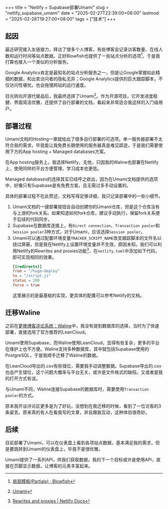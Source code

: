 +++
title = "Netlify + Supabase部署Umami"
slug = "netlify_supabase_umami"
date = "2025-02-27T22:39:00+08:00"
lastmod = "2025-02-28T19:27:00+08:00"
tags = ["技术"]
+++
## 起因
最近研究接入友链接力，拜访了很多个人博客，有些博客会记录访客数量、在线人数和运行时间等站点数据。正好Blowfish也提供了一些站点分析的选项[^1]，于是我打算也接入一个类似的分析服务。

Google Analytics肯定是最知名的站点分析服务之一，但是让Google掌握如此精细的数据，和出卖访问者的隐私无异；Google Analytics提供的巨大跟踪脚本，不仅访问性堪忧，也会拖慢网站的运行速度。

目光转向开源代替品后，我最终选择了Umami[^2]。作为开源项目，它开发进度稳健、界面简洁优雅，还提供了自行部署的文档，看起来非常适合我这样的入门级用户。

## 部署过程

Umami文档的Hosting一章就给出了很多自行部署的可选项。单一服务器部署不太符合我的需求，毕竟能让我免费长期使用的服务器真是难见踪迹，于是我们需要使用下方的App hosting + Managed databases方案。

在App hosting服务上，我选择Netlify，无他，只因我的Waline也部署在Netlify上，使用同样的平台方便管理，学习成本也更低。

Managed databases的选择其实已经呼之欲出，因为在Umami文档提供的选项中，好像只有Supabase是有免费方案，且无需过多手动设置的。

具体的部署过程不在此赘述，文档写得足够详细，我只记录部署中的一些小细节。

1. Umami文档的一键部署按钮会自动创建你的Umami仓库，但是这个仓库没有与上游的fork关系。如果知道如何fork仓库，建议手动执行，保留fork关系便于后续的代码同步。
2. Supabase在数据库连接上，有`Direct connection`、`Transaction pooler`和`Session pooler`3种方式，对于Umami，应该选择`Session pooler`。
3. Umami可以通过配置环境变量`TRACKER_SCRIPT_NAME`改变跟踪脚本的文件名以绕过屏蔽，但是我在Netlify上设置环境变量并不生效，原因未知。我们可以利用Netlify的Rewrites and proxies功能[^3]，在`netlify.toml`中添加如下代码，即可实现相同的效果。
    ```toml
    [[redirects]]
    from = "/hugo-deploy"
    to = "/script.js"
    status = 200
    force = true
    ```
    这里展示的是最基础的实现，更具体的配置可以参考Netlify的文档。

## 迁移Waline

之前在[更换博客评论系统：Waline](/post/waline/)中，我没有提到数据库的选择，当时为了快速部署，直接选用了官方推荐的LeanCloud。

Umami使用Supabase，而Waline使用LeanCloud，显得有些复杂，更多的平台在维护上也不方便。Waline支持多种数据库，其中就包括Supabase使用的PostgreSQL，于是我顺手迁移了Waline的数据。

在LeanCloud导出的.csv有些错位，需要我手动调整数据。Supabase导出的.csv也会产生错位，这个问题大概率与平台无关，或许是文件格式的缺陷，又或者是我的打开方式有误。

与Umami不同，Waline连接Supabase的数据库时，需要使用`Transaction pooler`的方式。

原本我开设评论区更多是为了好玩，没想到在我迁移的时候，看到了一位访客的3条留言。原来真的有人在看我写的文章，并且跟我互动，这种体验很奇妙。

## 后续

目前部署了Umami，可以在仪表盘上看到各项站点数据，基本满足我的需求，但是要跳转到Umami的仪表盘上，毕竟不是很优雅。

Umami提供了一系列API，供我们获取数据，我的下一个目标或许是使用API，直接在页脚显示数据，让博客的元素丰富起来。

[^1]:[局部模板(Partials) · Blowfish](https://blowfish.page/zh-cn/docs/partials/)
[^2]:[Umami](https://umami.is/)
[^3]:[Rewrites and proxies | Netlify Docs](https://docs.netlify.com/routing/redirects/rewrites-proxies/)